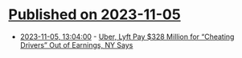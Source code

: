 # [Published on 2023-11-05](index.md)

* [2023-11-05, 13:04:00](https://soylentnews.org/article.pl?sid=23/11/04/1056248&from=rss) - [Uber, Lyft Pay $328 Million for “Cheating Drivers” Out of Earnings, NY Says](https://soylentnews.org/article.pl?sid=23/11/04/1056248&from=rss)
